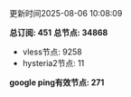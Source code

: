 更新时间2025-08-06 10:08:09

**总订阅: 451**
**总节点: 34868**
- vless节点: 9258
- hysteria2节点: 11

**google ping有效节点: 271**
